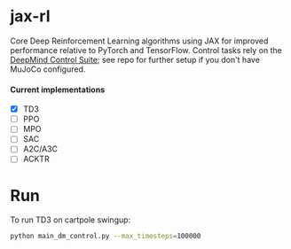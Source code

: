 # jax-rl

Core Deep Reinforcement Learning algorithms using JAX for improved performance relative to PyTorch and TensorFlow. Control tasks rely on the [DeepMind Control Suite](https://github.com/deepmind/dm_control); see repo for further setup if you don't have MuJoCo configured.

#### Current implementations

- [x] TD3
- [ ] PPO
- [ ] MPO
- [ ] SAC
- [ ] A2C/A3C
- [ ] ACKTR

# Run

To run TD3 on cartpole swingup:

```bash
python main_dm_control.py --max_timesteps=100000
```

